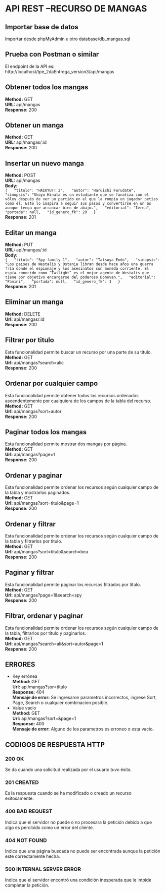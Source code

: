 # API REST –RECURSO DE MANGAS
## Importar base de datos
Importar desde phpMyAdmin u otro database/db_mangas.sql
## Prueba con Postman o similar
El endpoint de la API es: http://localhost/tpe_2daEntrega_version3/api/mangas 
## Obtener todos los mangas
**Method:**  GET  
**URL:**  api/mangas    
**Response:**  200  
## Obtener un manga
**Method:**  GET  
**URL:**  api/mangas/:id    
**Response:**  200  
## Insertar un nuevo manga
**Method:**  POST  
**URL:** api/mangas  
**Body:**  
`{  
        "titulo": "HAIKYU!! 2",  
        "autor": "Haruichi Furudate",  
        "sinopsis": "Shoyo Hinata es un estudiante que se fanatiza con el vóley después de ver un partido en el que la rompía un jugador petiso como él. Esto lo inspira a seguir sus pasos y convertirse en un as aunque tenga que arrancar bien de abajo.",  
        "editorial": "Ivrea",  
        "portada": null,  
        "id_genero_fk": 20  
    }`   
**Response:** 201
## Editar un manga
**Method:** PUT  
**URL:**  api/mangas/:id  
**Body:**    
`{  
        "titulo": "Spy family 1",  
        "autor": "Tatsuya Endo",  
        "sinopsis": "Los países de Westalis y Ostania libran desde hace años una guerra fría donde el espionaje y los asesinatos son moneda corriente. El espía conocido como “Twilight” es el mejor agente de Westalis que tiene por objetivo encargarse del poderoso Donovan.",  
        "editorial": "Panini",  
        "portada": null,  
        "id_genero_fk": 1  
    }`    
**Response:** 201
## Eliminar un manga
**Method:** DELETE  
**Url:** api/mangas/:id  
**Response:** 200  
## Filtrar por titulo
Esta funcionalidad permite buscar un recurso por una parte de su titulo.  
**Method:** GET  
**Url:** api/mangas?search=alic  
**Response:** 200  
## Ordenar por cualquier campo
Esta funcionalidad permite obtener todos los recursos ordenados ascendentemente por cualquiera de los campos de la tabla del recurso.  
**Method:** GET  
**Url:**  api/mangas?sort=autor  
**Response:** 200  
## Paginar todos los mangas
Esta funcionalidad permite  mostrar dos  mangas por página.   
**Method:** GET  
**Url:** api/mangas?page=1  
**Response:** 200  
## Ordenar y paginar
Esta funcionalidad permite ordenar los recursos según cualquier campo de la tabla y mostrarlos paginados.   
**Method:** GET  
**Url:** api/mangas?sort=titulo&page=1  
**Response:** 200  
## Ordenar y filtrar 
Esta funcionalidad permite ordenar los recursos según cualquier campo de la tabla y filtrarlos por titulo.  
**Method:** GET  
**Url:** api/mangas?sort=titulo&search=bea  
**Response:** 200  
## Paginar y filtrar 
Esta funcionalidad permite paginar los recursos filtrados por título.   
**Method:** GET  
**Url:** api/mangas?page=1&search=spy  
**Response:** 200  
## Filtrar, ordenar y paginar 
Esta funcionalidad permite ordenar los recursos según cualquier campo de la tabla, filtrarlos por título y paginarlos.   
**Method:** GET  
**Url:** api/mangas?search=ali&sort=autor&page=1  
**Response:**  200  
## ERRORES
- Key errónea  
**Method:** GET  
**Url:** api/mangas?sor=titulo  
**Response:** 404  
**Mensaje de error:** Se ingresaron parametros incorrectos, ingrese Sort, Page, Search o cualquier combinacion posible.  
- Value vacio  
**Method:** GET  
**Url:** api/mangas?sort=&page=1  
**Response:** 400  
**Mensaje de error:** Alguno de los parametros es erroneo o esta vacio.
## CODIGOS DE RESPUESTA HTTP
### 200 OK
Se da cuando una solicitud realizada por el usuario tuvo éxito.   
### 201 CREATED
Es la respuesta cuando se ha modificado o creado un recurso exitosamente.   
### 400 BAD REQUEST
Indica que el servidor no puede o no procesara la petición debido a que algo es percibido como un error del cliente.   
### 404 NOT FOUND 
Indica que una página buscada no puede ser encontrada aunque la petición este correctamente hecha.  
### 500 INTERNAL SERVER ERROR
 Indica que el servidor encontró una condición inesperada que le impide completar la petición.  








